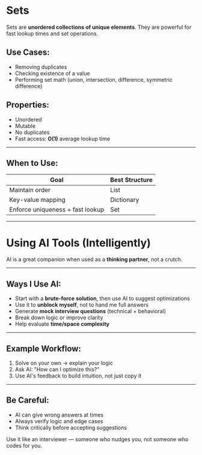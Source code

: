 # Sets

Sets are **unordered collections of unique elements**. They are powerful for fast lookup times and set operations.

## Use Cases:
- Removing duplicates
- Checking existence of a value
- Performing set math (union, intersection, difference, symmetric difference)

## Properties:
- Unordered
- Mutable
- No duplicates
- Fast access: **O(1)** average lookup time

---

## When to Use:

| Goal                                | Best Structure |
|-------------------------------------|----------------|
| Maintain order                      | List           |
| Key-value mapping                   | Dictionary     |
| Enforce uniqueness + fast lookup    | Set            |

---

# Using AI Tools (Intelligently)

AI is a great companion when used as a **thinking partner**, not a crutch.

---

## Ways I Use AI:
- Start with a **brute-force solution**, then use AI to suggest optimizations
- Use it to **unblock myself**, not to hand me full answers
- Generate **mock interview questions** (technical + behavioral)
- Break down logic or improve clarity
- Help evaluate **time/space complexity**

---

## Example Workflow:
1. Solve on your own → explain your logic
2. Ask AI: "How can I optimize this?"
3. Use AI's feedback to build intuition, not just copy it

---

## Be Careful:
- AI can give wrong answers at times
- Always verify logic and edge cases
- Think critically before accepting suggestions

Use it like an interviewer — someone who nudges you, not someone who codes for you.